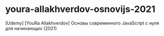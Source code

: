 # youra-allakhverdov-osnovijs-2021

[Udemy] [YouRa Allakhverdov] Основы современного JavaScript с нуля для начинающих  (2021)
